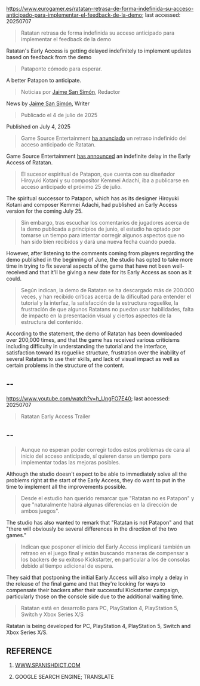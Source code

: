 https://www.eurogamer.es/ratatan-retrasa-de-forma-indefinida-su-acceso-anticipado-para-implementar-el-feedback-de-la-demo; last accessed: 20250707

> Ratatan retrasa de forma indefinida su acceso anticipado para implementar el feedback de la demo

Ratatan's Early Access is getting delayed indefinitely to implement updates based on feedback from the demo

> Pataponte cómodo para esperar.

A better Patapon to anticipate.

> Noticias por [Jaime San Simón](https://www.eurogamer.es/authors/jaime-san-simon), Redactor

News by [Jaime San Simón](https://www.eurogamer.es/authors/jaime-san-simon), Writer

> Publicado el 4 de julio de 2025

Published on July 4, 2025

> Game Source Entertainment [ha anunciado](https://store.steampowered.com/news/app/2949320/view/520843384949050989?l=english) un retraso indefinido del acceso anticipado de Ratatan.

Game Source Entertainment [has announced](https://store.steampowered.com/news/app/2949320/view/520843384949050989?l=english) an indefinite delay in the Early Access of Ratatan.

> El sucesor espiritual de Patapon, que cuenta con su diseñador Hiroyuki Kotani y su compositor Kemmei Adachi, iba a publicarse en acceso anticipado el próximo 25 de julio.

The spiritual successor to Patapon, which has as its designer Hiroyuki Kotani and composer Kemmei Adachi, had published an Early Access version for the coming July 25.

> Sin embargo, tras escuchar los comentarios de jugadores acerca de la demo publicada a principios de junio, el estudio ha optado por tomarse un tiempo para intentar corregir algunos aspectos que no han sido bien recibidos y dará una nueva fecha cuando pueda.

However, after listening to the comments coming from players regarding the demo published in the beginning of June, the studio has opted to take more time in trying to fix several aspects of the game that have not been well-received and that it'll be giving a new date for its Early Access as soon as it could.

> Según indican, la demo de Ratatan se ha descargado más de 200.000 veces, y han recibido críticas acerca de la dificultad para entender el tutorial y la interfaz, la satisfacción de la estructura roguelike, la frustración de que algunos Ratatans no puedan usar habilidades, falta de impacto en la presentación visual y ciertos aspectos de la estructura del contenido. 

According to the statement, the demo of Ratatan has been downloaded over 200,000 times, and that the game has received various criticisms including difficulty in understanding the tutorial and the interface, satisfaction toward its roguelike structure, frustration over the inability of several Ratatans to use their skills, and lack of visual impact as well as certain problems in the structure of the content.

## --

https://www.youtube.com/watch?v=h_UngFO7E40; last accessed: 20250707

> Ratatan Early Access Trailer

## --

> Aunque no esperan poder corregir todos estos problemas de cara al inicio del acceso anticipado, sí quieren darse un tiempo para implementar todas las mejoras posibles.

Although the studio doesn't expect to be able to immediately solve all the problems right at the start of the Early Access, they do want to put in the time to implement all the improvements possible.

> Desde el estudio han querido remarcar que "Ratatan no es Patapon" y que "naturalmente habrá algunas diferencias en la dirección de ambos juegos".

The studio has also wanted to remark that "Ratatan is not Patapon" and that "there will obviously be several differences in the direction of the two games."

> Indican que posponer el inicio del Early Access implicará también un retraso en el juego final y están buscando maneras de compensar a los backers de su exitoso Kickstarter, en particular a los de consolas debido al tiempo adicional de espera.

They said that postponing the initial Early Access will also imply a delay in the release of the final game and that they're looking for ways to compensate their backers after their successful Kickstarter campaign, particularly those on the console side due to the additional waiting time.

> Ratatan está en desarrollo para PC, PlayStation 4, PlayStation 5, Switch y Xbox Series X/S

Ratatan is being developed for PC, PlayStation 4, PlayStation 5, Switch and Xbox Series X/S.

## REFERENCE

1) [WWW.SPANISHDICT.COM](https://www.spanishdict.com)

2) GOOGLE SEARCH ENGINE; TRANSLATE